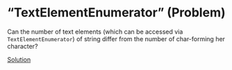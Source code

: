 # “TextElementEnumerator” (Problem)

Can the number of text elements (which can be accessed via `TextElementEnumerator`) of string differ from the number of char-forming her character?

[Solution](./TextElementEnumerator-A.md)